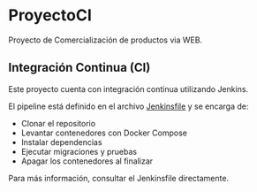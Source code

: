 # ProyectoCI
Proyecto de Comercialización de productos via WEB.

## Integración Continua (CI)

Este proyecto cuenta con integración continua utilizando Jenkins.

El pipeline está definido en el archivo [Jenkinsfile](./Jenkinsfile) y se encarga de:

- Clonar el repositorio
- Levantar contenedores con Docker Compose
- Instalar dependencias
- Ejecutar migraciones y pruebas
- Apagar los contenedores al finalizar

Para más información, consultar el Jenkinsfile directamente.
